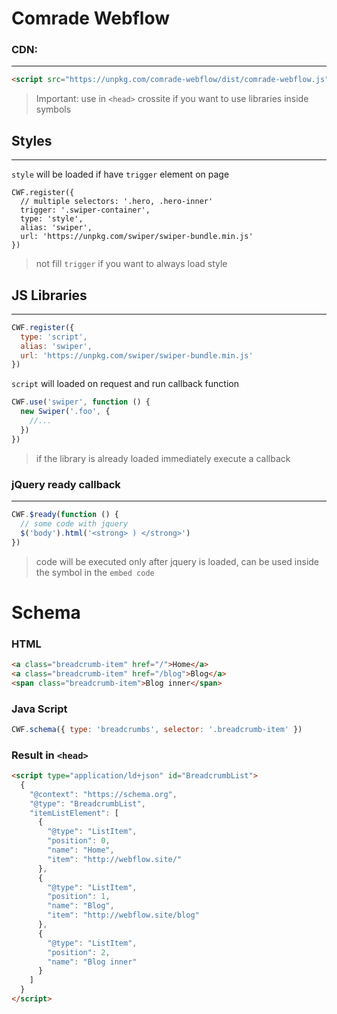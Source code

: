 # Comrade Webflow

### CDN:

---

```HTML
<script src="https://unpkg.com/comrade-webflow/dist/comrade-webflow.js"></script>
```

> Important: use in `<head>` crossite if you want to use libraries inside symbols

## Styles

---

`style` will be loaded if have `trigger` element on page

```JS
CWF.register({
  // multiple selectors: '.hero, .hero-inner'
  trigger: '.swiper-container',
  type: 'style',
  alias: 'swiper',
  url: 'https://unpkg.com/swiper/swiper-bundle.min.js'
})
```

> not fill `trigger` if you want to always load style

## JS Libraries

---

```js
CWF.register({
  type: 'script',
  alias: 'swiper',
  url: 'https://unpkg.com/swiper/swiper-bundle.min.js'
})
```

`script` will loaded on request and run callback function

```js
CWF.use('swiper', function () {
  new Swiper('.foo', {
    //...
  })
})
```

> if the library is already loaded immediately execute a callback

### jQuery ready callback

---

```js
CWF.$ready(function () {
  // some code with jquery
  $('body').html('<strong> ) </strong>')
})
```

> code will be executed only after jquery is loaded, can be used inside the symbol in the `embed code`

# Schema

### HTML

```html
<a class="breadcrumb-item" href="/">Home</a>
<a class="breadcrumb-item" href="/blog">Blog</a>
<span class="breadcrumb-item">Blog inner</span>
```

### Java Script

```js
CWF.schema({ type: 'breadcrumbs', selector: '.breadcrumb-item' })
```

### Result in `<head>`

```html
<script type="application/ld+json" id="BreadcrumbList">
  {
    "@context": "https://schema.org",
    "@type": "BreadcrumbList",
    "itemListElement": [
      {
        "@type": "ListItem",
        "position": 0,
        "name": "Home",
        "item": "http://webflow.site/"
      },
      {
        "@type": "ListItem",
        "position": 1,
        "name": "Blog",
        "item": "http://webflow.site/blog"
      },
      {
        "@type": "ListItem",
        "position": 2,
        "name": "Blog inner"
      }
    ]
  }
</script>
```
